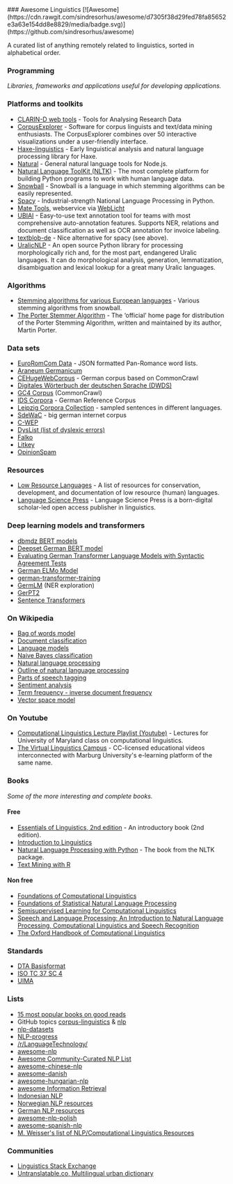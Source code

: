<div class="github-widget" data-repo="theimpossibleastronaut/awesome-linguistics"></div>
### Awesome Linguistics
[![Awesome](https://cdn.rawgit.com/sindresorhus/awesome/d7305f38d29fed78fa85652e3a63e154dd8e8829/media/badge.svg)](https://github.com/sindresorhus/awesome)

A curated list of anything remotely related to linguistics, sorted in alphabetical order.


### Programming
*Libraries, frameworks and applications useful for developing applications.*

### Platforms and toolkits
* [CLARIN-D web tools](https://www.clarin-d.net/en/analysing) - Tools for Analysing Research Data 
* [CorpusExplorer](https://notes.jan-oliver-ruediger.de/software/corpusexplorer-overview/) - Software for corpus linguists and text/data mining enthusiasts. The CorpusExplorer combines over 50 interactive visualizations under a user-friendly interface.
* [Haxe-linguistics](https://github.com/sexybiggetje/haxe-linguistics) - Early linguistical analysis and natural language processing library for Haxe.
* [Natural](https://github.com/NaturalNode/natural) - General natural language tools for Node.js.
* [Natural Language ToolKit (NLTK)](http://www.nltk.org/) - The most complete platform for building Python programs to work with human language data.
* [Snowball](https://snowballstem.org/) - Snowball is a language in which stemming algorithms can be easily represented.
* [Spacy](https://spacy.io/) - Industrial-strength  National Language Processing in Python.
* [Mate Tools](http://hdl.handle.net/11022/1007-0000-0000-8E4E-A), webservice via [WebLicht](https://weblicht.sfs.uni-tuebingen.de/)
* [UBIAI](https://ubiai.tools/) - Easy-to-use text annotation tool for teams with most comprehensive auto-annotation features. Supports NER, relations and document classification as well as OCR annotation for invoice labeling.
* [textblob-de](https://github.com/markuskiller/textblob-de) - Nice alternative for spacy (see above).
* [UralicNLP](https://github.com/mikahama/uralicNLP) - An open source Python library for processing morphologically rich and, for the most part, endangered Uralic languages. It can do morphological analysis, generation, lemmatization, disambiguation and lexical lookup for a great many Uralic languages.

### Algorithms
* [Stemming algorithms for various European languages](http://snowball.tartarus.org/texts/stemmersoverview.html) - Various stemming algorithms from snowball.
* [The Porter Stemmer Algorithm](http://tartarus.org/martin/PorterStemmer/) - The ‘official’ home page for distribution of the Porter Stemming Algorithm, written and maintained by its author, Martin Porter.

### Data sets
* [EuroRomCom Data](https://github.com/kirkins/euroromcom) - JSON formatted Pan-Romance word lists.
* [Araneum Germanicum](http://aranea.juls.savba.sk/aranea_about/_germanicum.html)
* [CEHugeWebCorpus](https://lindat.mff.cuni.cz/repository/xmlui/handle/11372/LRT-2638) - German corpus based on CommonCrawl
* [Digitales Wörterbuch der deutschen Sprache (DWDS)](https://dwds.de)
* [GC4 Corpus](https://german-nlp-group.github.io/projects/gc4-corpus.html) (CommonCrawl)
* [IDS Corpora](https://www1.ids-mannheim.de/kl/projekte/korpora) - German Reference Corpus
* [Leipzig Corpora Collection](https://wortschatz.uni-leipzig.de/en/download/) - sampled sentences in different languages.
* [SdeWaC](https://www.ims.uni-stuttgart.de/forschung/ressourcen/korpora/sdewac.en.html) - big german internet corpus
* [C-WEP](http://lingured.info/linguistic-resources/cwep/)
* [DysList (list of dyslexic errors)](https://github.com/Rauschii/DysListGerman)
* [Falko](https://www.linguistik.hu-berlin.de/de/institut/professuren/korpuslinguistik/forschung/falko)
* [Litkey](https://www.linguistics.ruhr-uni-bochum.de/litkeycorpus/)
* [OpinionSpam](https://github.com/hdaSprachtechnologie/OpinionSpam)

### Resources
* [Low Resource Languages](https://github.com/RIchardLitt/low-resource-languages) - A list of resources for conservation, development, and documentation of low resource (human) languages.
* [Language Science Press](https://langsci-press.org/) - Language Science Press is a born-digital scholar-led open access publisher in linguistics.

### Deep learning models and transformers

* [dbmdz BERT models](https://github.com/dbmdz/berts)
* [Deepset German BERT model](https://deepset.ai/german-bert)
* [Evaluating German Transformer Language Models with Syntactic Agreement Tests](https://github.com/DFKI-NLP/gevalm)
* [German ELMo Model](https://github.com/t-systems-on-site-services-gmbh/german-elmo-model)
* [german-transformer-training](https://github.com/PhilipMay/german-transformer-training)
* [GermLM](https://github.com/tonianelope/Multilingual-BERT) (NER exploration)
* [GerPT2](https://github.com/bminixhofer/gerpt2)
* [Sentence Transformers](https://github.com/UKPLab/sentence-transformers)

### On Wikipedia
* [Bag of words model](https://en.wikipedia.org/wiki/Bag-of-words_model)
* [Document classification](https://en.wikipedia.org/wiki/Document_classification)
* [Language models](https://en.wikipedia.org/wiki/Language_model)
* [Naive Bayes classification](https://en.wikipedia.org/wiki/Naive_Bayes_classifier)
* [Natural language processing](https://en.wikipedia.org/wiki/Natural_language_processing)
* [Outline of natural language processing](https://en.wikipedia.org/wiki/Outline_of_natural_language_processing)
* [Parts of speech tagging](https://en.wikipedia.org/wiki/Part-of-speech_tagging)
* [Sentiment analysis](https://en.wikipedia.org/wiki/Sentiment_analysis)
* [Term frequency - inverse document frequency](https://en.wikipedia.org/wiki/Tf%E2%80%93idf)
* [Vector space model](https://en.wikipedia.org/wiki/Vector_space_model)

### On Youtube
* [Computational Linguistics Lecture Playlist (Youtube)](https://www.youtube.com/playlist?list=PLegWUnz91WfuPebLI97-WueAP90JO-15i) - Lectures for University of Maryland class on computational linguistics.
* [The Virtual Linguistics Campus](https://www.youtube.com/channel/UCaMpov1PPVXGcKYgwHjXB3g) - CC-licensed educational videos interconnected with Marburg University's e-learning platform of the same name.

### Books
*Some of the more interesting and complete books.*

#### Free
* [Essentials of Linguistics, 2nd edition](https://ecampusontario.pressbooks.pub/essentialsoflinguistics2/) - An introductory book (2nd edition).
* [Introduction to Linguistics](https://linguistics.ucla.edu/people/Kracht/courses/ling20-fall07/ling-intro.pdf)
* [Natural Language Processing with Python](https://www.nltk.org/book/) - The book from the NLTK package.
* [Text Mining with R](https://www.tidytextmining.com)

#### Non free
* [Foundations of Computational Linguistics](https://books.google.com/books?id=o9iGAgAAQBAJ&dq=Foundations+of+Computational+Linguistics&hl=nl&source=gbs_navlinks_s)
* [Foundations of Statistical Natural Language Processing](https://books.google.nl/books?id=YiFDxbEX3SUC)
* [Semisupervised Learning for Computational Linguistics](https://books.google.com/books/about/Semisupervised_Learning_for_Computationa.html?id=VCd67cGB_rAC&redir_esc=y)
* [Speech and Language Processing: An Introduction to Natural Language Processing, Computational Linguistics and Speech Recognition](https://books.google.nl/books?id=fZmj5UNK8AQC)
* [The Oxford Handbook of Computational Linguistics](https://www.oxfordhandbooks.com/view/10.1093/oxfordhb/9780199276349.001.0001/oxfordhb-9780199276349)

### Standards

* [DTA Basisformat](https://www.deutschestextarchiv.de/doku/basisformat/)
* [ISO TC 37 SC 4](https://www.iso.org/committee/297592.html)
* [UIMA](https://docs.oasis-open.org/uima/v1.0/os/uima-spec-os.html)

### Lists
* [15 most popular books on good reads](https://www.goodreads.com/shelf/show/natural-language-processing)
* GitHub topics [corpus-linguistics](https://github.com/topics/corpus-linguistics) & [nlp](https://github.com/topics/nlp)
* [nlp-datasets](https://github.com/niderhoff/nlp-datasets)
* [NLP-progress](https://github.com/sebastianruder/NLP-progress)
* [/r/LanguageTechnology/](https://www.reddit.com/r/LanguageTechnology/)
* [awesome-nlp](https://github.com/keon/awesome-nlp)
* [Awesome Community-Curated NLP List](https://github.com/alvations/awesome-community-curated-nlp)
* [awesome-chinese-nlp](https://github.com/crownpku/Awesome-Chinese-NLP)
* [awesome-danish](https://github.com/fnielsen/awesome-danish)
* [awesome-hungarian-nlp](https://github.com/oroszgy/awesome-hungarian-nlp)
* [awesome Information Retrieval](https://github.com/harpribot/awesome-information-retrieval)
* [Indonesian NLP](https://github.com/kmkurn/id-nlp-resource)
* [Norwegian NLP resources](https://github.com/web64/norwegian-nlp-resources)
* [German NLP resources](https://github.com/adbar/German-NLP/)
* [awesome-nlp-polish](https://github.com/ksopyla/awesome-nlp-polish)
* [awesome-spanish-nlp](https://github.com/dav009/awesome-spanish-nlp)
* [M. Weisser's list of NLP/Computational Linguistics Resources](https://martinweisser.org/corpora_site/comp_ling_resources.html)

### Communities
* [Linguistics Stack Exchange](https://linguistics.stackexchange.com/)
* [Untranslatable.co, Multilingual urban dictionary](https://untranslatable.co/)
